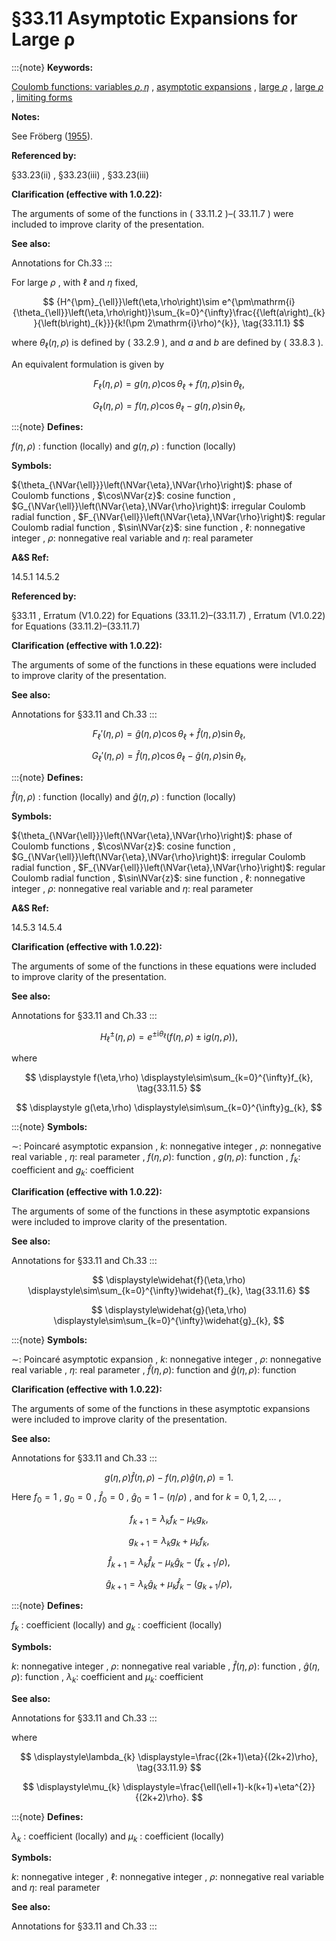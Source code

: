 # §33.11 Asymptotic Expansions for Large ρ

:::{note}
**Keywords:**

[Coulomb functions: variables $\rho,\eta$](http://dlmf.nist.gov/search/search?q=Coulomb%20functions%3A%20variables%20%CF%81%2C%CE%B7) , [asymptotic expansions](http://dlmf.nist.gov/search/search?q=asymptotic%20expansions) , [large $\rho$](http://dlmf.nist.gov/search/search?q=large%20rho) , [large $\rho$](http://dlmf.nist.gov/search/search?q=large%20%CF%81) , [limiting forms](http://dlmf.nist.gov/search/search?q=limiting%20forms)

**Notes:**

See Fröberg ([1955](./bib/F.html#bib845 "Numerical treatment of Coulomb wave functions")).

**Referenced by:**

§33.23(ii) , §33.23(iii) , §33.23(iii)

**Clarification (effective with 1.0.22):**

The arguments of some of the functions in ( 33.11.2 )–( 33.11.7 ) were included to improve clarity of the presentation.

**See also:**

Annotations for Ch.33
:::

For large $\rho$ , with $\ell$ and $\eta$ fixed,


<a id="E1"></a>
$$
{H^{\pm}_{\ell}}\left(\eta,\rho\right)\sim e^{\pm\mathrm{i}{\theta_{\ell}}\left(\eta,\rho\right)}\sum_{k=0}^{\infty}\frac{{\left(a\right)_{k}}{\left(b\right)_{k}}}{k!(\pm 2\mathrm{i}\rho)^{k}}, \tag{33.11.1}
$$

where ${\theta_{\ell}}\left(\eta,\rho\right)$ is defined by ( 33.2.9 ), and $a$ and $b$ are defined by ( 33.8.3 ).

An equivalent formulation is given by

<a id="E2"></a>

<a id="Ex1"></a>
$$
\displaystyle F_{\ell}\left(\eta,\rho\right) \displaystyle=g(\eta,\rho)\cos{\theta_{\ell}}+f(\eta,\rho)\sin{\theta_{\ell}}, \tag{33.11.2}
$$

<a id="Ex2"></a>
$$
\displaystyle G_{\ell}\left(\eta,\rho\right) \displaystyle=f(\eta,\rho)\cos{\theta_{\ell}}-g(\eta,\rho)\sin{\theta_{\ell}},
$$

:::{note}
**Defines:**

$f(\eta,\rho)$ : function (locally) and $g(\eta,\rho)$ : function (locally)

**Symbols:**

${\theta_{\NVar{\ell}}}\left(\NVar{\eta},\NVar{\rho}\right)$: phase of Coulomb functions , $\cos\NVar{z}$: cosine function , $G_{\NVar{\ell}}\left(\NVar{\eta},\NVar{\rho}\right)$: irregular Coulomb radial function , $F_{\NVar{\ell}}\left(\NVar{\eta},\NVar{\rho}\right)$: regular Coulomb radial function , $\sin\NVar{z}$: sine function , $\ell$: nonnegative integer , $\rho$: nonnegative real variable and $\eta$: real parameter

**A&S Ref:**

14.5.1 14.5.2

**Referenced by:**

§33.11 , Erratum (V1.0.22) for Equations (33.11.2)–(33.11.7) , Erratum (V1.0.22) for Equations (33.11.2)–(33.11.7)

**Clarification (effective with 1.0.22):**

The arguments of some of the functions in these equations were included to improve clarity of the presentation.

**See also:**

Annotations for §33.11 and Ch.33
:::

<a id="E3"></a>

<a id="Ex3"></a>
$$
\displaystyle F_{\ell}'\left(\eta,\rho\right) \displaystyle=\widehat{g}(\eta,\rho)\cos{\theta_{\ell}}+\widehat{f}(\eta,\rho)\sin{\theta_{\ell}}, \tag{33.11.3}
$$

<a id="Ex4"></a>
$$
\displaystyle G_{\ell}'\left(\eta,\rho\right) \displaystyle=\widehat{f}(\eta,\rho)\cos{\theta_{\ell}}-\widehat{g}(\eta,\rho)\sin{\theta_{\ell}},
$$

:::{note}
**Defines:**

$\widehat{f}(\eta,\rho)$ : function (locally) and $\widehat{g}(\eta,\rho)$ : function (locally)

**Symbols:**

${\theta_{\NVar{\ell}}}\left(\NVar{\eta},\NVar{\rho}\right)$: phase of Coulomb functions , $\cos\NVar{z}$: cosine function , $G_{\NVar{\ell}}\left(\NVar{\eta},\NVar{\rho}\right)$: irregular Coulomb radial function , $F_{\NVar{\ell}}\left(\NVar{\eta},\NVar{\rho}\right)$: regular Coulomb radial function , $\sin\NVar{z}$: sine function , $\ell$: nonnegative integer , $\rho$: nonnegative real variable and $\eta$: real parameter

**A&S Ref:**

14.5.3 14.5.4

**Clarification (effective with 1.0.22):**

The arguments of some of the functions in these equations were included to improve clarity of the presentation.

**See also:**

Annotations for §33.11 and Ch.33
:::


<a id="E4"></a>
$$
{H^{\pm}_{\ell}}\left(\eta,\rho\right)=e^{\pm\mathrm{i}{\theta_{\ell}}}(f(\eta,\rho)\pm\mathrm{i}g(\eta,\rho)), \tag{33.11.4}
$$

where

<a id="E5"></a>

<a id="Ex5"></a>
$$
\displaystyle f(\eta,\rho) \displaystyle\sim\sum_{k=0}^{\infty}f_{k}, \tag{33.11.5}
$$

<a id="Ex6"></a>
$$
\displaystyle g(\eta,\rho) \displaystyle\sim\sum_{k=0}^{\infty}g_{k},
$$

:::{note}
**Symbols:**

$\sim$: Poincaré asymptotic expansion , $k$: nonnegative integer , $\rho$: nonnegative real variable , $\eta$: real parameter , $f(\eta,\rho)$: function , $g(\eta,\rho)$: function , $f_{k}$: coefficient and $g_{k}$: coefficient

**Clarification (effective with 1.0.22):**

The arguments of some of the functions in these asymptotic expansions were included to improve clarity of the presentation.

**See also:**

Annotations for §33.11 and Ch.33
:::

<a id="E6"></a>

<a id="Ex7"></a>
$$
\displaystyle\widehat{f}(\eta,\rho) \displaystyle\sim\sum_{k=0}^{\infty}\widehat{f}_{k}, \tag{33.11.6}
$$

<a id="Ex8"></a>
$$
\displaystyle\widehat{g}(\eta,\rho) \displaystyle\sim\sum_{k=0}^{\infty}\widehat{g}_{k},
$$

:::{note}
**Symbols:**

$\sim$: Poincaré asymptotic expansion , $k$: nonnegative integer , $\rho$: nonnegative real variable , $\eta$: real parameter , $\widehat{f}(\eta,\rho)$: function and $\widehat{g}(\eta,\rho)$: function

**Clarification (effective with 1.0.22):**

The arguments of some of the functions in these asymptotic expansions were included to improve clarity of the presentation.

**See also:**

Annotations for §33.11 and Ch.33
:::


<a id="E7"></a>
$$
g(\eta,\rho)\widehat{f}(\eta,\rho)-f(\eta,\rho)\widehat{g}(\eta,\rho)=1. \tag{33.11.7}
$$

Here $f_{0}=1$ , $g_{0}=0$ , $\widehat{f}_{0}=0$ , $\widehat{g}_{0}=1-(\eta/\rho)$ , and for $k=0,1,2,\dots$ ,

<a id="E8"></a>

<a id="Ex9"></a>
$$
\displaystyle f_{k+1} \displaystyle=\lambda_{k}f_{k}-\mu_{k}g_{k}, \tag{33.11.8}
$$

<a id="Ex10"></a>
$$
\displaystyle g_{k+1} \displaystyle=\lambda_{k}g_{k}+\mu_{k}f_{k},
$$

<a id="Ex11"></a>
$$
\displaystyle\widehat{f}_{k+1} \displaystyle=\lambda_{k}\widehat{f}_{k}-\mu_{k}\widehat{g}_{k}-(f_{k+1}/\rho),
$$

<a id="Ex12"></a>
$$
\displaystyle\widehat{g}_{k+1} \displaystyle=\lambda_{k}\widehat{g}_{k}+\mu_{k}\widehat{f}_{k}-(g_{k+1}/\rho),
$$

:::{note}
**Defines:**

$f_{k}$ : coefficient (locally) and $g_{k}$ : coefficient (locally)

**Symbols:**

$k$: nonnegative integer , $\rho$: nonnegative real variable , $\widehat{f}(\eta,\rho)$: function , $\widehat{g}(\eta,\rho)$: function , $\lambda_{k}$: coefficient and $\mu_{k}$: coefficient

**See also:**

Annotations for §33.11 and Ch.33
:::

where

<a id="E9"></a>

<a id="Ex13"></a>
$$
\displaystyle\lambda_{k} \displaystyle=\frac{(2k+1)\eta}{(2k+2)\rho}, \tag{33.11.9}
$$

<a id="Ex14"></a>
$$
\displaystyle\mu_{k} \displaystyle=\frac{\ell(\ell+1)-k(k+1)+\eta^{2}}{(2k+2)\rho}.
$$

:::{note}
**Defines:**

$\lambda_{k}$ : coefficient (locally) and $\mu_{k}$ : coefficient (locally)

**Symbols:**

$k$: nonnegative integer , $\ell$: nonnegative integer , $\rho$: nonnegative real variable and $\eta$: real parameter

**See also:**

Annotations for §33.11 and Ch.33
:::
